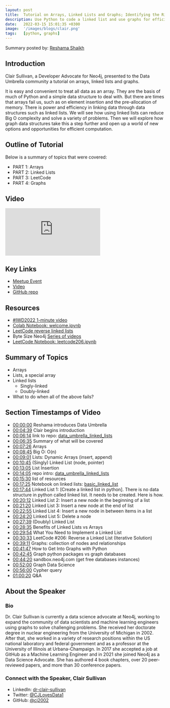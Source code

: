```yaml
---
layout: post
title:  Tutorial on Arrays, Linked Lists and Graphs; Identifying the Right Tool for the Job
description: Use Python to code a linked list and use graphs for efficiency.
date:   2022-03-15 15:01:35 +0300
image:  '/images/blogs/clair.png'
tags:   [python, graphs]
---
```


Summary posted by: [Reshama Shaikh](https://reshamas.github.io)

## Introduction

Clair Sullivan, a Developer Advocate for Neo4j, presented to the Data Umbrella community a tutorial on arrays, linked lists and graphs.

It is easy and convenient to treat all data as an array. They are the basis of much of Python and a simple data structure to deal with. But there are times that arrays fail us, such as on element insertion and the pre-allocation of memory. There is power and efficiency in linking data through data structures such as linked lists. We will see how using linked lists can reduce Big O complexity and solve a variety of problems. Then we will explore how graph data structures take this a step further and open up a world of new options and opportunities for efficient computation.

## Outline of Tutorial

Below is a summary of topics that were covered:  
- PART 1: Arrays
- PART 2: Linked Lists
- PART 3: LeetCode
- PART 4: Graphs

## Video
<p>
<iframe src="https://www.youtube.com/embed/gWGyvfU80kc" loading="lazy" frameborder="0" allowfullscreen></iframe>
</p>

## Key Links
- [Meetup Event](https://www.meetup.com/data-umbrella/events/283846178/)
- [Video](https://youtu.be/gWGyvfU80kc)
- [GitHub repo](https://github.com/cj2001/data_umbrella_linked_lists)
 
## Resources
- [#IWD2022 1-minute video](https://youtu.be/Z81fx_Fa34o)
- [Colab Notebook: welcome.ipynb](https://colab.research.google.com/notebooks/welcome.ipynb)
- [LeetCode reverse linked lists](https://leetcode.com/problems/reverse-linked-list/)
- Byte Size Neo4j [Series of videos](https://neo4j.com/video/bite-sized-neo4j-for-data-scientists/)
- [LeetCode Notebook: leetcode206.ipynb](https://github.com/cj2001/data_umbrella_linked_lists/blob/main/notebooks/leetcode206.ipynb)

## Summary of Topics
- Arrays
- Lists, a special array
- Linked lists
    - Singly-linked
    - Doubly-linked
- What to do when all of the above fails?

## Section Timestamps of Video  

- [00:00:00](https://www.youtube.com/watch?v=gWGyvfU80kc&t=0s) Reshama introduces Data Umbrella
- [00:04:39](https://www.youtube.com/watch?v=gWGyvfU80kc&t=279s) Clair begins introduction
- [00:06:14](https://www.youtube.com/watch?v=gWGyvfU80kc&t=374s) link to repo: [data_umbrella_linked_lists](https://github.com/cj2001/data_umbrella_linked_lists)
- [00:06:35](https://www.youtube.com/watch?v=gWGyvfU80kc&t=395s) Summary of what will be covered
- [00:07:26](https://www.youtube.com/watch?v=gWGyvfU80kc&t=446s) Arrays
- [00:08:45](https://www.youtube.com/watch?v=gWGyvfU80kc&t=525s) Big O: O(n)
- [00:09:01](https://www.youtube.com/watch?v=gWGyvfU80kc&t=541s) Lists: Dynamic Arrays (insert, append)
- [00:10:45](https://www.youtube.com/watch?v=gWGyvfU80kc&t=645s) (Singly) Linked List (node, pointer)
- [00:13:05](https://www.youtube.com/watch?v=gWGyvfU80kc&t=785s) List Insertion
- [00:14:05](https://www.youtube.com/watch?v=gWGyvfU80kc&t=845s) repo intro: [data_umbrella_linked_lists](https://github.com/cj2001/data_umbrella_linked_lists)
- [00:15:30](https://www.youtube.com/watch?v=gWGyvfU80kc&t=930s) list of resources
- [00:17:25](https://www.youtube.com/watch?v=gWGyvfU80kc&t=1045s) Notebook on linked lists: [basic_linked_list](https://github.com/cj2001/data_umbrella_linked_lists/blob/main/notebooks/basic_linked_list.ipynb)
- [00:17:44](https://www.youtube.com/watch?v=gWGyvfU80kc&t=1064s) Linked List 1: [Create a linked list in python]. There is no data structure in python called linked list. It needs to be created. Here is how.
- [00:20:12](https://www.youtube.com/watch?v=gWGyvfU80kc&t=1212s) Linked List 2: Insert a new node in the beginning of a list
- [00:21:20](https://www.youtube.com/watch?v=gWGyvfU80kc&t=1280s) Linked List 3: Insert a new node at the end of list
- [00:22:55](https://www.youtube.com/watch?v=gWGyvfU80kc&t=1375s) Linked List 4: Insert a new node in between items in a list
- [00:24:20](https://www.youtube.com/watch?v=gWGyvfU80kc&t=1460s) Linked List 5: Delete a node
- [00:27:39](https://www.youtube.com/watch?v=gWGyvfU80kc&t=1659s) (Doubly) Linked List
- [00:28:35](https://www.youtube.com/watch?v=gWGyvfU80kc&t=1715s) Benefits of Linked Lists vs Arrays
- [00:29:54](https://www.youtube.com/watch?v=gWGyvfU80kc&t=1794s) What You Need to Implement a Linked List
- [00:30:33](https://www.youtube.com/watch?v=gWGyvfU80kc&t=1833s) LeetCode #206: Reverse a Linked List (Iterative Solution) 
- [00:39:11](https://www.youtube.com/watch?v=gWGyvfU80kc&t=2351s) Graphs: collection of nodes and relationships
- [00:41:47](https://www.youtube.com/watch?v=gWGyvfU80kc&t=2507s) How to Get Into Graphs with Python
- [00:42:45](https://www.youtube.com/watch?v=gWGyvfU80kc&t=2565s) Graph python packages vs graph databases
- [00:44:20](https://www.youtube.com/watch?v=gWGyvfU80kc&t=2660s) sandbox.neo4j.com (get free databases instances)
- [00:52:00](https://www.youtube.com/watch?v=gWGyvfU80kc&t=3120s) Graph Data Science 
- [00:56:00](https://www.youtube.com/watch?v=gWGyvfU80kc&t=3360s) Cypher query
- [01:00:20](https://www.youtube.com/watch?v=gWGyvfU80kc&t=3620s) Q&A

## About the Speaker

### Bio

Dr. Clair Sullivan is currently a data science advocate at Neo4j, working to expand the community of data scientists and machine learning engineers using graphs to solve challenging problems. She received her doctorate degree in nuclear engineering from the University of Michigan in 2002. After that, she worked in a variety of research positions within the US national laboratory and federal government and as a professor at the University of Illinois at Urbana-Champaign. In 2017 she accepted a job at GitHub as a Machine Learning Engineer and in 2021 she joined Neo4j as a Data Science Advocate. She has authored 4 book chapters, over 20 peer-reviewed papers, and more than 30 conference papers.

### Connect with the Speaker, Clair Sullivan

- LinkedIn: [dr-clair-sullivan](https://www.linkedin.com/in/dr-clair-sullivan-09914342/)
- Twitter: [@CJLovesData1](https://twitter.com/CJLovesData1)
- GitHub: [@cj2002](https://github.com/cj2001)
